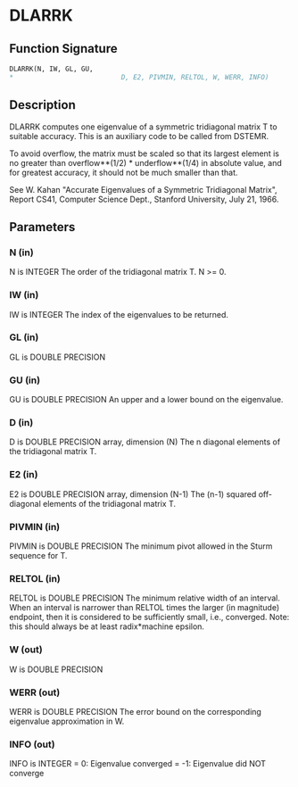 # DLARRK

## Function Signature

```fortran
DLARRK(N, IW, GL, GU,
*                           D, E2, PIVMIN, RELTOL, W, WERR, INFO)
```

## Description


 DLARRK computes one eigenvalue of a symmetric tridiagonal
 matrix T to suitable accuracy. This is an auxiliary code to be
 called from DSTEMR.

 To avoid overflow, the matrix must be scaled so that its
 largest element is no greater than overflow**(1/2) * underflow**(1/4) in absolute value, and for greatest
 accuracy, it should not be much smaller than that.

 See W. Kahan "Accurate Eigenvalues of a Symmetric Tridiagonal
 Matrix", Report CS41, Computer Science Dept., Stanford
 University, July 21, 1966.

## Parameters

### N (in)

N is INTEGER The order of the tridiagonal matrix T. N >= 0.

### IW (in)

IW is INTEGER The index of the eigenvalues to be returned.

### GL (in)

GL is DOUBLE PRECISION

### GU (in)

GU is DOUBLE PRECISION An upper and a lower bound on the eigenvalue.

### D (in)

D is DOUBLE PRECISION array, dimension (N) The n diagonal elements of the tridiagonal matrix T.

### E2 (in)

E2 is DOUBLE PRECISION array, dimension (N-1) The (n-1) squared off-diagonal elements of the tridiagonal matrix T.

### PIVMIN (in)

PIVMIN is DOUBLE PRECISION The minimum pivot allowed in the Sturm sequence for T.

### RELTOL (in)

RELTOL is DOUBLE PRECISION The minimum relative width of an interval. When an interval is narrower than RELTOL times the larger (in magnitude) endpoint, then it is considered to be sufficiently small, i.e., converged. Note: this should always be at least radix*machine epsilon.

### W (out)

W is DOUBLE PRECISION

### WERR (out)

WERR is DOUBLE PRECISION The error bound on the corresponding eigenvalue approximation in W.

### INFO (out)

INFO is INTEGER = 0: Eigenvalue converged = -1: Eigenvalue did NOT converge

